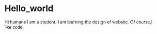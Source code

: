 # Hello_world
Hi humans
I am a student. I am learning the design of website. Of course,I like code.
